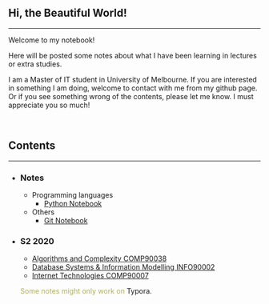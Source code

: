 <style>
.highlight1{
    color: #EAC100;
}
.highlight2{
    color: #AFAF61;
}
.comingsoon{
    color: red;
}
</style>

## Hi, the Beautiful World!
---

Welcome to my notebook!

Here will be posted some notes about what I have been learning in lectures or extra studies.

I am a Master of IT student in University of Melbourne. If you are interested in something I am doing, welcome to contact with me from my github page. Or if you see something wrong of the contents, please let me know. I must appreciate you so much!

<br/>

## Contents
---

* ### Notes
    <!--<font class="highlight2">Obviously, they are notes.</font>-->
    * Programming languages
      * [Python Notebook](mixednotes/python.md)
    * Others
      * [Git Notebook](mixednotes/git.md)

<!--
* ### Articles
    * Five Mins Reading (625 - 750 words)
      * <h4><font class="comingsoon">Coming Soon</font></h4>
-->
* ### S2 2020
    * [Algorithms and Complexity COMP90038](https://github.com/anna0625/Algorithms)
    * [Database Systems & Information Modelling INFO90002](https://github.com/anna0625/Database)
    * [Internet Technologies COMP90007](https://github.com/anna0625/Internet)

    <font class="highlight2">Some notes might only work on <a herf="https://typora.io/">Typora.</a></font>

<!--
* ### Mathematics
    * Linear Algebra
      * Vectors and Space
        - Vector dot and cross products
          - Vector dot product and vector length
          - Proving vector dot product properities
-->
<!--
### Python

Markdown is a lightweight and easy-to-use syntax for styling your writing. It includes conventions for

```markdown
Syntax highlighted code block

# Header 1
## Header 2
### Header 3

- Bulleted
- List

1. Numbered
2. List

**Bold** and _Italic_ and `Code` text

[Link](url) and ![Image](src)
```

For more details see [GitHub Flavored Markdown](https://guides.github.com/features/mastering-markdown/).

### Jekyll Themes

Your Pages site will use the layout and styles from the Jekyll theme you have selected in your [repository settings](https://github.com/anna0625/QuantumAnna/settings). The name of this theme is saved in the Jekyll `_config.yml` configuration file.

### Support or Contact

Having trouble with Pages? Check out our [documentation](https://help.github.com/categories/github-pages-basics/) or [contact support](https://github.com/contact) and we’ll help you sort it out.

-->